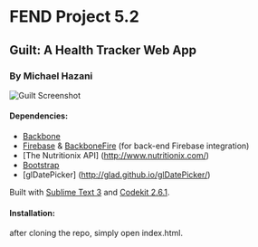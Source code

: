 # FEND Project 5.2
## Guilt: A Health Tracker Web App

### By Michael Hazani

![](https://raw.githubusercontent.com/MichaelHazani/udacity-p5-2/tree/master/assets/guilt.png "Guilt Screenshot")

#### Dependencies:

* [Backbone](http://backbonejs.org)
* [Firebase](https://www.firebase.com/) & [BackboneFire](https://www.firebase.com/docs/web/libraries/backbone/quickstart.html) (for back-end Firebase integration)
* [The Nutritionix API] (http://www.nutritionix.com/)
* [Bootstrap](http://getbootstrap.com/)
* [glDatePicker] (http://glad.github.io/glDatePicker/)


Built with [Sublime Text 3](http://www.sublimetext.com/3) and [Codekit 2.6.1](https://incident57.com/codekit/).

#### Installation:
after cloning the repo, simply open index.html.
